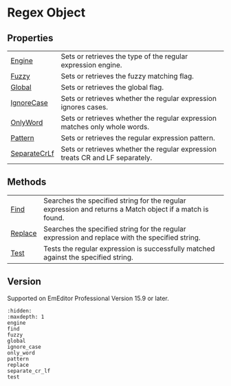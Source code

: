# Regex Object

## Properties

|     |     |
| --- | --- |
| [Engine](engine) | Sets or retrieves the type of the regular expression engine. |
| [Fuzzy](fuzzy) | Sets or retrieves the fuzzy matching flag. |
| [Global](global) | Sets or retrieves the global flag. |
| [IgnoreCase](ignore_case) | Sets or retrieves whether the regular expression ignores cases. |
| [OnlyWord](only_word) | Sets or retrieves whether the regular expression matches only whole words. |
| [Pattern](pattern) | Sets or retrieves the regular expression pattern. |
| [SeparateCrLf](separate_cr_lf) | Sets or retrieves whether the regular expression treats CR and LF separately. |

## Methods

|     |     |
| --- | --- |
| [Find](find) | Searches the specified string for the regular expression and returns a Match object if a match is found. |
| [Replace](replace) | Searches the specified string for the regular expression and replace with the specified string. |
| [Test](test) | Tests the regular expression is successfully matched against the specified string. |

## Version

Supported on EmEditor Professional Version 15.9 or later.


```{toctree}
:hidden:
:maxdepth: 1
engine
find
fuzzy
global
ignore_case
only_word
pattern
replace
separate_cr_lf
test
```
